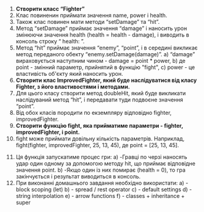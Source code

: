 1) **Створити класс “Fighter”**
2) Клас повиненин приймати значення name, power і health.
3) Також клас повинен мати методи “setDamage” та “hit”.
4) Метод “setDamage” приймає значення “damage” і наносить урон змінюючи значення health (health = health - damage), і виводить в консоль строку “ health: ”.
5) Метод “hit” приймає значення “enemy”, “point”, і в середині викликає метод переданого обекту “enemy.setDamage(damage)”.
    a) “damage” вираховується наступним чином - damage = point * power,
    b)  де point - змінний параметр, прийнятий в функцію "fight",
    c) power - це властивість об'єкту який наносить урон.
6) **Створити клас ImprovedFighter, який буде наслідуватися від класу Fighter, з його властивостями і методами.**
7) Для цього класу створити метод doubleHit, який буде викликати наслідуваний метод “hit”, і передавати туди подвоєне значення “point”.
8) Від обох класів породити по екземпляру відповідно fighter, improvedFighter.
9) **Створити функцію fight, яка прийматиме параметри - fighter, improvedFighter, і point.**
10) fight може приймати довільну кількість параметрів. Наприклад, fight(fighter, improvedFighter, 25, 13, 45), де point = [25, 13, 45].
11. Ця функція запускатиме процес гри:
    a) -Гравці по черзі наносять удар один одному за допомогою методу hit, що приймає відповідне значення point.
    b) -Якщо один із них помирає (health = 0), то гра закінчується і результат виводиться в консоль.
12. При виконанні домашнього завдання необхідно використати:
    a) - block scoping (let)
    b) - spread / rest operator
    c) - default settings
    d) - string interpolation
    e) - arrow functions
    f) - classes + inheritance + super
